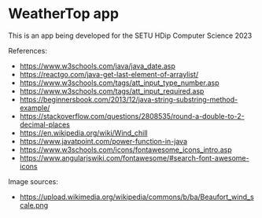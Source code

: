 # WeatherTop app

This is an app being developed for the SETU HDip Computer Science 2023

References:
- https://www.w3schools.com/java/java_date.asp
- https://reactgo.com/java-get-last-element-of-arraylist/
- https://www.w3schools.com/tags/att_input_type_number.asp
- https://www.w3schools.com/tags/att_input_required.asp
- https://beginnersbook.com/2013/12/java-string-substring-method-example/
- https://stackoverflow.com/questions/2808535/round-a-double-to-2-decimal-places
- https://en.wikipedia.org/wiki/Wind_chill
- https://www.javatpoint.com/power-function-in-java
- https://www.w3schools.com/icons/fontawesome_icons_intro.asp
- https://www.angularjswiki.com/fontawesome/#search-font-awesome-icons

Image sources:
- https://upload.wikimedia.org/wikipedia/commons/b/ba/Beaufort_wind_scale.png